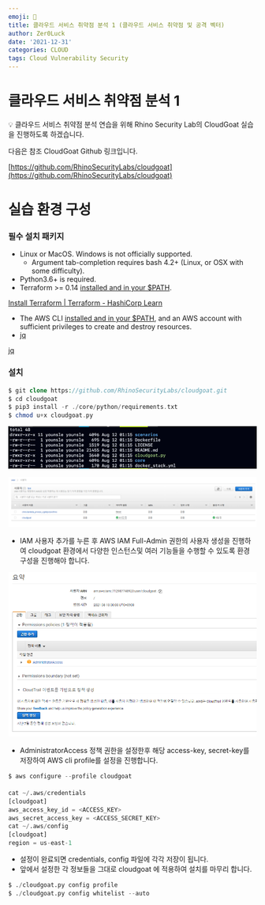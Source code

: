 ```yaml
---
emoji: 🤭
title: 클라우드 서비스 취약점 분석 1 (클라우드 서비스 취약점 및 공격 벡터)
author: Zer0Luck
date: '2021-12-31'
categories: CLOUD
tags: Cloud Vulnerability Security
---
```

# 클라우드 서비스 취약점 분석 1

<aside>
💡  클라우드 서비스 취약점 분석 연습을 위해 Rhino Security Lab의 CloudGoat 실습을 진행하도록 하겠습니다.

다음은 참조 CloudGoat Github 링크입니다. 

[https://github.com/RhinoSecurityLabs/cloudgoat](https://github.com/RhinoSecurityLabs/cloudgoat)

</aside>

# 실습 환경 구성

### 필수 설치 패키지

- Linux or MacOS. Windows is not officially supported.
    - Argument tab-completion requires bash 4.2+ (Linux, or OSX with some difficulty).
- Python3.6+ is required.
- Terraform >= 0.14 [installed and in your $PATH](https://learn.hashicorp.com/terraform/getting-started/install.html).

[Install Terraform | Terraform - HashiCorp Learn](https://learn.hashicorp.com/tutorials/terraform/install-cli)

- The AWS CLI [installed and in your $PATH](https://docs.aws.amazon.com/cli/latest/userguide/cli-chap-install.html), and an AWS account with sufficient privileges to create and destroy resources.
- [jq](https://stedolan.github.io/jq/)

[jq](https://stedolan.github.io/jq/)

### 설치

```php
$ git clone https://github.com/RhinoSecurityLabs/cloudgoat.git
$ cd cloudgoat
$ pip3 install -r ./core/python/requirements.txt
$ chmod u+x cloudgoat.py
```

![./0.png](./0.png)

![1](./1.png)

- IAM 사용자 추가를 누른 후 AWS IAM Full-Admin 권한의 사용자 생성을 진행하여 cloudgoat 환경에서 다양한 인스턴스및 여러 기능들을 수행할 수 있도록 환경 구성을 진행해야 합니다.

![0](./2.png)

- AdministratorAccess 정책 권한을 설정한후 해당 access-key, secret-key를 저장하여 AWS cli profile를 설정을 진행합니다.

```python
$ aws configure --profile cloudgoat

cat ~/.aws/credentials
[cloudgoat]
aws_access_key_id = <ACCESS_KEY>
aws_secret_access_key = <ACCESS_SECRET_KEY>
cat ~/.aws/config
[cloudgoat]
region = us-east-1

```

- 설정이 완료되면 credentials, config 파일에 각각 저장이 됩니다.
- 앞에서 설정한 각 정보들을 그대로 cloudgoat 에 적용하여 설치를 마무리 합니다.

```python
$ ./cloudgoat.py config profile
$ ./cloudgoat.py config whitelist --auto
```

```toc
```